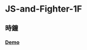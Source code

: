 # JS-and-Fighter-1F

## 時鐘

### <a href="http://rexhung.me/JS-and-Fighter/JS-and-Fighter-2F/index.html">Demo</a>